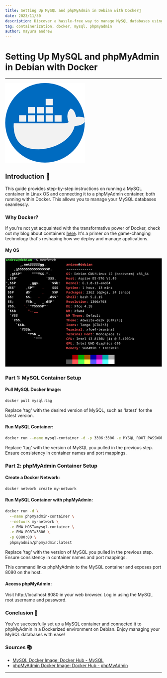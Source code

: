 ```yaml
---
title: Setting Up MySQL and phpMyAdmin in Debian with Docker🐳
date: 2023/11/30
description: Discover a hassle-free way to manage MySQL databases using Docker containers on your Debian OS. This step-by-step guide walks you through setting up a MySQL container, connecting it to a phpMyAdmin container, all within the Docker environment.
tag: containerization, docker, mysql, phpmyadmin
author: mayura andrew
---
```


# Setting Up MySQL and phpMyAdmin in Debian with Docker
--- 

![Docker](public/images/docker.png)

## Introduction 🚀

This guide provides step-by-step instructions on running a MySQL container in Linux OS and connecting it to a phpMyAdmin container, both running within Docker. This allows you to manage your MySQL databases seamlessly. 

### Why Docker? 

If you're not yet acquainted with the transformative power of Docker, check out my blog about containers [here](https://mayuraandrew.tech/posts/containers). It's a primer on the game-changing technology that's reshaping how we deploy and manage applications.

#### My OS

![MyOS](public/images/os.png)


### Part 1: MySQL Container Setup

####  Pull MySQL Docker Image:


```bash
docker pull mysql:tag
```
Replace 'tag' with the desired version of MySQL, such as 'latest' for the latest version.

#### Run MySQL Container:

```bash
docker run --name mysql-container -d -p 3306:3306 -e MYSQL_ROOT_PASSWORD=my-secret-pw mysql:tag
```

Replace 'tag' with the version of MySQL you pulled in the previous step. Ensure consistency in container names and port mappings.

### Part 2: phpMyAdmin Container Setup

#### Create a Docker Network:

```bash
docker network create my-network
```

#### Run MySQL Container with phpMyAdmin:

```bash
docker run -d \
  --name phpmyadmin-container \
  --network my-network \
  -e PMA_HOST=mysql-container \
  -e PMA_PORT=3306 \
  -p 8080:80 \
  phpmyadmin/phpmyadmin:latest
```
Replace 'tag' with the version of MySQL you pulled in the previous step. Ensure consistency in container names and port mappings.

This command links phpMyAdmin to the MySQL container and exposes port 8080 on the host.

#### Access phpMyAdmin:

Visit http://localhost:8080 in your web browser. Log in using the MySQL root username and password.

### Conclusion 🎉

You've successfully set up a MySQL container and connected it to phpMyAdmin in a Dockerized environment on Debian. Enjoy managing your MySQL databases with ease!

### Sources 📚
- [MySQL Docker Image: Docker Hub - MySQL](https://hub.docker.com/_/mysql)
- [phpMyAdmin Docker Image: Docker Hub - phpMyAdmin](https://hub.docker.com/_/phpmyadmin)


---

